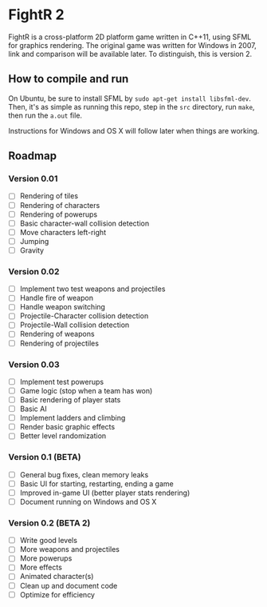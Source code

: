# FightR 2
FightR is a cross-platform 2D platform game written in C++11, using SFML for graphics rendering. The original game was written for Windows in 2007, link and comparison will be available later. To distinguish, this is version 2.

## How to compile and run
On Ubuntu, be sure to install SFML by `sudo apt-get install libsfml-dev`. Then, it's as simple as running this repo, step in the `src` directory, run `make`, then run the `a.out` file.

Instructions for Windows and OS X will follow later when things are working.

## Roadmap

### Version 0.01
- [ ] Rendering of tiles
- [ ] Rendering of characters
- [ ] Rendering of powerups
- [ ] Basic character-wall collision detection
- [ ] Move characters left-right
- [ ] Jumping
- [ ] Gravity

### Version 0.02
- [ ] Implement two test weapons and projectiles
- [ ] Handle fire of weapon
- [ ] Handle weapon switching
- [ ] Projectile-Character collision detection
- [ ] Projectile-Wall collision detection
- [ ] Rendering of weapons
- [ ] Rendering of projectiles

### Version 0.03
- [ ] Implement test powerups
- [ ] Game logic (stop when a team has won)
- [ ] Basic rendering of player stats
- [ ] Basic AI
- [ ] Implement ladders and climbing
- [ ] Render basic graphic effects
- [ ] Better level randomization

### Version 0.1 (BETA)
- [ ] General bug fixes, clean memory leaks
- [ ] Basic UI for starting, restarting, ending a game
- [ ] Improved in-game UI (better player stats rendering)
- [ ] Document running on Windows and OS X

### Version 0.2 (BETA 2)
- [ ] Write good levels
- [ ] More weapons and projectiles
- [ ] More powerups
- [ ] More effects
- [ ] Animated character(s)
- [ ] Clean up and document code
- [ ] Optimize for efficiency
